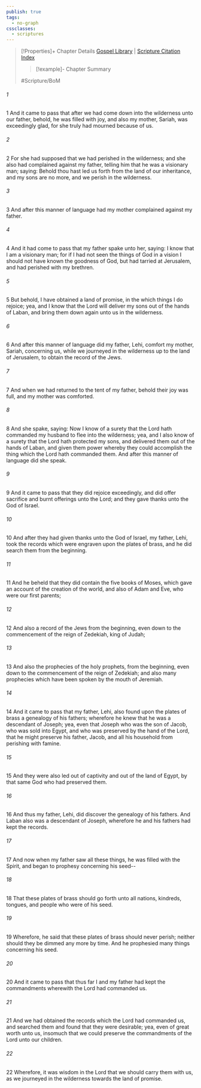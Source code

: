 ```yaml
---
publish: true
tags:
  - no-graph
cssclasses:
  - scriptures
---
```

>[!Properties]+ Chapter Details
>[Gospel Library](https://churchofjesuschrist.org/study/scriptures/bofm/1-ne/5?lang=eng)    |    [Scripture Citation Index](https://scriptures.byu.edu/#0cd05::c0cd05)
>>[!example]- Chapter Summary
>> 
> 
>
>#Scripture/BoM
###### 1
1 And it came to pass that after we had come down into the wilderness unto our father, behold, he was filled with joy, and also my mother, Sariah, was exceedingly glad, for she truly had mourned because of us.
###### 2
2 For she had supposed that we had perished in the wilderness; and she also had complained against my father, telling him that he was a visionary man; saying: Behold thou hast led us forth from the land of our inheritance, and my sons are no more, and we perish in the wilderness.
###### 3
3 And after this manner of language had my mother complained against my father.
###### 4
4 And it had come to pass that my father spake unto her, saying: I know that I am a visionary man; for if I had not seen the things of God in a vision I should not have known the goodness of God, but had tarried at Jerusalem, and had perished with my brethren.
###### 5
5 But behold, I have obtained a land of promise, in the which things I do rejoice; yea, and I know that the Lord will deliver my sons out of the hands of Laban, and bring them down again unto us in the wilderness.
###### 6
6 And after this manner of language did my father, Lehi, comfort my mother, Sariah, concerning us, while we journeyed in the wilderness up to the land of Jerusalem, to obtain the record of the Jews.
###### 7
7 And when we had returned to the tent of my father, behold their joy was full, and my mother was comforted.
###### 8
8 And she spake, saying: Now I know of a surety that the Lord hath commanded my husband to flee into the wilderness; yea, and I also know of a surety that the Lord hath protected my sons, and delivered them out of the hands of Laban, and given them power whereby they could accomplish the thing which the Lord hath commanded them. And after this manner of language did she speak.
###### 9
9 And it came to pass that they did rejoice exceedingly, and did offer sacrifice and burnt offerings unto the Lord; and they gave thanks unto the God of Israel.
###### 10
10 And after they had given thanks unto the God of Israel, my father, Lehi, took the records which were engraven upon the plates of brass, and he did search them from the beginning.
###### 11
11 And he beheld that they did contain the five books of Moses, which gave an account of the creation of the world, and also of Adam and Eve, who were our first parents;
###### 12
12 And also a record of the Jews from the beginning, even down to the commencement of the reign of Zedekiah, king of Judah;
###### 13
13 And also the prophecies of the holy prophets, from the beginning, even down to the commencement of the reign of Zedekiah; and also many prophecies which have been spoken by the mouth of Jeremiah.
###### 14
14 And it came to pass that my father, Lehi, also found upon the plates of brass a genealogy of his fathers; wherefore he knew that he was a descendant of Joseph; yea, even that Joseph who was the son of Jacob, who was sold into Egypt, and who was preserved by the hand of the Lord, that he might preserve his father, Jacob, and all his household from perishing with famine.
###### 15
15 And they were also led out of captivity and out of the land of Egypt, by that same God who had preserved them.
###### 16
16 And thus my father, Lehi, did discover the genealogy of his fathers. And Laban also was a descendant of Joseph, wherefore he and his fathers had kept the records.
###### 17
17 And now when my father saw all these things, he was filled with the Spirit, and began to prophesy concerning his seed--
###### 18
18 That these plates of brass should go forth unto all nations, kindreds, tongues, and people who were of his seed.
###### 19
19 Wherefore, he said that these plates of brass should never perish; neither should they be dimmed any more by time. And he prophesied many things concerning his seed.
###### 20
20 And it came to pass that thus far I and my father had kept the commandments wherewith the Lord had commanded us.
###### 21
21 And we had obtained the records which the Lord had commanded us, and searched them and found that they were desirable; yea, even of great worth unto us, insomuch that we could preserve the commandments of the Lord unto our children.
###### 22
22 Wherefore, it was wisdom in the Lord that we should carry them with us, as we journeyed in the wilderness towards the land of promise.
